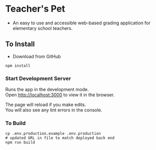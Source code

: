 # Teacher's Pet
  * An easy to use and accessible web-based grading application for elementary school teachers.


## To Install
  * Download from GitHub

```
npm install
```

### Start Development Server

Runs the app in the development mode.<br>
Open [http://localhost:3000](http://localhost:3000) to view it in the browser.

The page will reload if you make edits.<br>
You will also see any lint errors in the console.

### To Build

```
cp .env.production.example .env.production
# updated URL in file to match deployed back end
npm run build
```
